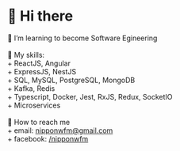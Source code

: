 <h1>👋 Hi there</h1>
👀 I’m learning to become Software Egineering<br><br>
📜 My skills:<br>
+ ReactJS, Angular<br>
+ ExpressJS, NestJS<br>
+ SQL, MySQL, PostgreSQL, MongoDB<br>
+ Kafka, Redis<br>
+ Typescript, Docker, Jest, RxJS, Redux, SocketIO<br>
+ Microservices<br><br>
🌈 How to reach me <br>
+ email: <a href="#">nipponwfm@gmail.com</a><br>
+ facebook: <a href="https://www.facebook.com/nipponwfm">/nipponwfm</a><br>
<!---
nipponwfm/nipponwfm is a ✨ special ✨ repository because its `README.md` (this file) appears on your GitHub profile.
You can click the Preview link to take a look at your changes.
--->
